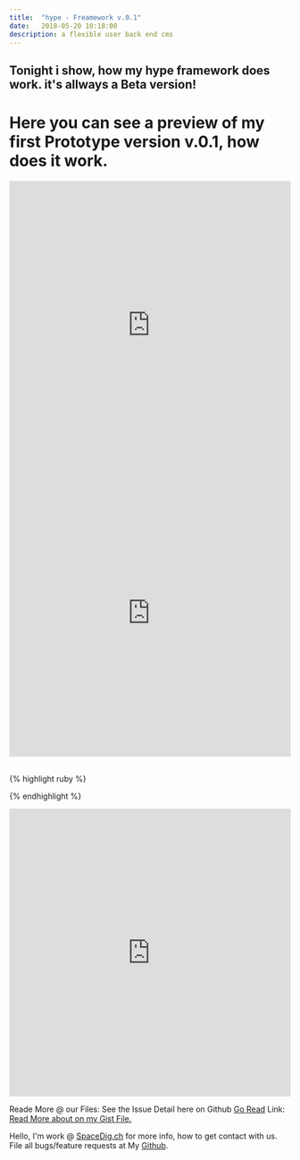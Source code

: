 ```yaml
---
title:  "hype - Freamework v.0.1"
date:   2018-05-20 10:18:00
description: a flexible user back end cms
---
```

<h2 id="this-post-is-the-last-of-a-series-of-posts-in-which-i-write-about-the-observable-type-in-the-first-post-we-went-ahead-writing-an-observable-from-scratch-in-order-to-fully-understand-it-we-then-explored-how-to-create-observables-from-values-arrays-dom-events-and-promises-this-time-well-focus-on-compositions-by-rewriting-some-basic-composition-operators">Tonight i show, how my hype framework does work. it's allways a Beta version!</h2>

<h1>Here you can see a preview of my first Prototype version v.0.1, how does it work.</h1>

<iframe width="100%" height="515" src="https://www.youtube.com/embed/jCS4cTieJkM" frameborder="0" allow="autoplay; encrypted-media" allowfullscreen></iframe>



<iframe width="100%" height="515" src="https://www.youtube.com/embed/BaLiskkzlQE" frameborder="0" allow="autoplay; encrypted-media" allowfullscreen></iframe>

<img class="card-img-top" src="https://spaceg.github.io/works/assets/images/hr_14.jpg" alt="">


<img class="card-img-top" src="https://spaceg.github.io/works/assets/images/hf_9.jpg" alt="">

<img class="card-img-top" src="https://spaceg.github.io/works/assets/images/hr_19.jpg" alt="">


<img class="card-img-top" src="https://spaceg.github.io/works/assets/images/hf_4.jpg" alt="">

<img class="card-img-top" src="https://spaceg.github.io/works/assets/images/hf_1.jpg" alt="">

<img class="card-img-top" src="https://spaceg.github.io/works/assets/images/hf_2.jpg" alt="">


<img class="card-img-top" src="https://spaceg.github.io/works/assets/images/hf_3.jpg" alt="">


<img class="card-img-top" src="https://spaceg.github.io/works/assets/images/hr_19.jpg" alt="">


<img class="card-img-top" src="https://spaceg.github.io/works/assets/images/hr_17.jpg" alt="">

<img class="card-img-top" src="https://spaceg.github.io/works/assets/images/hr_15.jpg" alt="">

<img class="card-img-top" src="https://spaceg.github.io/works/assets/images/hr_14.jpg" alt="">

<img class="card-img-top" src="https://spaceg.github.io/works/assets/images/hr_13.jpg" alt="">


{% highlight ruby %}



{% endhighlight %}

<iframe width="100%" height="515" src="https://www.youtube.com/embed/jCS4cTieJkM" frameborder="0" allow="autoplay; encrypted-media" allowfullscreen></iframe>

Reade More @ our Files: 
See the Issue Detail here on Github <a href="https://github.com/SpaceG/youtube/edit/master/mongo_db.md">Go Read</a> 
Link: <a href="https://github.com/SpaceG/youtube/edit/master/mongo_db.md">Read More about on my Gist File.</a> 




 Hello, I'm work @ [SpaceDig.ch][spacedig] for more info, how to get contact with us. File all bugs/feature requests at My  [Github][jekyll-gh].

[jekyll-gh]: https://github.com/spaceg
[spacedig]:    http://spacedig.ch
